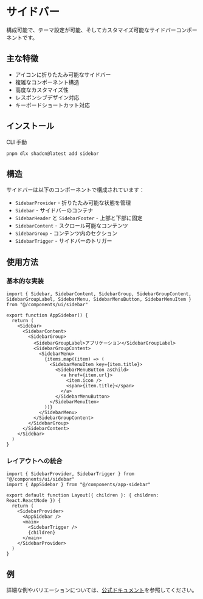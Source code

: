 # サイドバー

構成可能で、テーマ設定が可能、そしてカスタマイズ可能なサイドバーコンポーネントです。

## 主な特徴

- アイコンに折りたたみ可能なサイドバー
- 複雑なコンポーネント構造
- 高度なカスタマイズ性
- レスポンシブデザイン対応
- キーボードショートカット対応

## インストール

<Tabs defaultValue="cli">

<TabsList>
  <TabsTrigger value="cli">CLI</TabsTrigger>
  <TabsTrigger value="manual">手動</TabsTrigger>
</TabsList>

<TabsContent value="cli">

```bash
pnpm dlx shadcn@latest add sidebar
```

</TabsContent>

</Tabs>

## 構造

サイドバーは以下のコンポーネントで構成されています：

- `SidebarProvider` - 折りたたみ可能な状態を管理
- `Sidebar` - サイドバーのコンテナ
- `SidebarHeader` と `SidebarFooter` - 上部と下部に固定
- `SidebarContent` - スクロール可能なコンテンツ
- `SidebarGroup` - コンテンツ内のセクション
- `SidebarTrigger` - サイドバーのトリガー

## 使用方法

### 基本的な実装

```tsx
import { Sidebar, SidebarContent, SidebarGroup, SidebarGroupContent, SidebarGroupLabel, SidebarMenu, SidebarMenuButton, SidebarMenuItem } from "@/components/ui/sidebar"

export function AppSidebar() {
  return (
    <Sidebar>
      <SidebarContent>
        <SidebarGroup>
          <SidebarGroupLabel>アプリケーション</SidebarGroupLabel>
          <SidebarGroupContent>
            <SidebarMenu>
              {items.map((item) => (
                <SidebarMenuItem key={item.title}>
                  <SidebarMenuButton asChild>
                    <a href={item.url}>
                      <item.icon />
                      <span>{item.title}</span>
                    </a>
                  </SidebarMenuButton>
                </SidebarMenuItem>
              ))}
            </SidebarMenu>
          </SidebarGroupContent>
        </SidebarGroup>
      </SidebarContent>
    </Sidebar>
  )
}
```

### レイアウトへの統合

```tsx
import { SidebarProvider, SidebarTrigger } from "@/components/ui/sidebar"
import { AppSidebar } from "@/components/app-sidebar"

export default function Layout({ children }: { children: React.ReactNode }) {
  return (
    <SidebarProvider>
      <AppSidebar />
      <main>
        <SidebarTrigger />
        {children}
      </main>
    </SidebarProvider>
  )
}
```

## 例

詳細な例やバリエーションについては、[公式ドキュメント](https://ui.shadcn.com/docs/components/sidebar)を参照してください。
